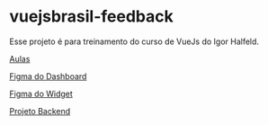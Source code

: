# vuejsbrasil-feedback

Esse projeto é para treinamento do curso de VueJs do Igor Halfeld.

[Aulas](https://igorhalfeld.teachable.com/courses/)

[Figma do Dashboard](https://www.figma.com/file/WhUZBnYnxgXVImQjh04Qon/Admin?node-id=0%3A1)

[Figma do Widget](https://www.figma.com/file/VYWmc92nrhSqrgUxf6QpFj/Widget?node-id=0%3A1)

[Projeto Backend](https://github.com/vuejs-br/treinamento-vue3-code/)
